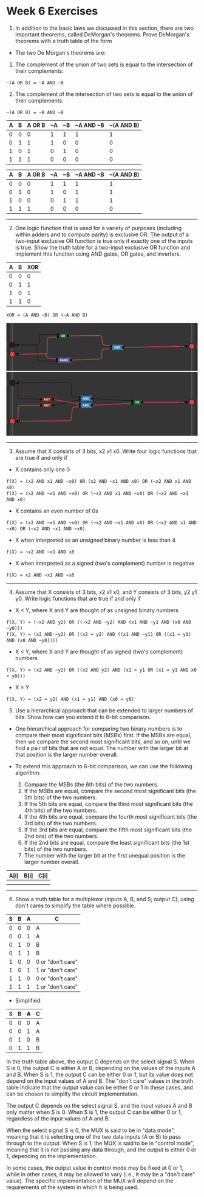 # Week 6 Exercises

1. In addition to the basic laws we discussed in this section, there are two important theorems, called DeMorgan's theorems. Prove DeMorgan's theorems with a truth table of the form
  -  The two De Morgan's theorems are:
   1. The complement of the union of two sets is equal to the intersection of their complements:
```
~(A OR B) = ~A AND ~B

```
   2. The complement of the intersection of two sets is equal to the union of their complements:
```
~(A OR B) = ~A AND ~B
```

| A   | B   | A OR B | ~A  | ~B  | ~A AND ~B | ~(A AND B) |
|-----|-----|--------|-----|-----|-----------|------------|
| 0   | 0   | 0      | 1   | 1   | 1         | 1          |
| 0   | 1   | 1      | 1   | 0   | 0         | 0          |
| 1   | 0   | 1      | 0   | 1   | 0         | 0          |
| 1   | 1   | 1      | 0   | 0   | 0         | 0          |


| A   | B   | A OR B | ~A  | ~B  | ~A AND ~B | ~(A AND B) |
|-----|-----|--------|-----|-----|-----------|------------|
| 0   | 0   | 0      | 1   | 1   | 1         | 1          |
| 0   | 1   | 0      | 1   | 0   | 1         | 1          |
| 1   | 0   | 0      | 0   | 1   | 1         | 1          |
| 1   | 1   | 1      | 0   | 0   | 0         | 0          |

---
2. One logic function that is used for a variety of purposes (including within adders and to compute parity) is exclusive OR. The output of a two-input exclusive OR function is true only if exactly one of the inputs is true. Show the truth table for a two-input exclusive OR function and implement this function using AND gates, OR gates, and inverters.

| A   | B   | XOR |
|-----|-----|-----|
| 0   | 0   | 0   |
| 0   | 1   | 1   |
| 1   | 0   | 1   |
| 1   | 1   | 0   |


```
XOR = (A AND ~B) OR (~A AND B)
```
![XOR](logicGates/XOR.png)
![XOR_2](logicGates/XOR_2.png)


---
3. Assume that X consists of 3 bits, x2 x1 x0. Write four logic functions that are true if and only if

- X contains only one 0
```
f(X) = (x2 AND x1 AND ~x0) OR (x2 AND ~x1 AND x0) OR (~x2 AND x1 AND x0)
f(X) = (x2 AND ~x1 AND ~x0) OR (~x2 AND x1 AND ~x0) OR (~x2 AND ~x1 AND x0)
```
- X contains an even number of 0s
```
f(X) = (x2 AND ~x1 AND ~x0) OR (~x2 AND ~x1 AND x0) OR (~x2 AND x1 AND ~x0) OR (~x2 AND ~x1 AND ~x0)
```
- X when interpreted as an unsigned binary number is less than 4
```
f(X) = ~x2 AND ~x1 AND x0
```

- X when interpreted as a signed (two's complement) number is negative
```
f(X) = x2 AND ~x1 AND ~x0
```

---
4. Assume that X consists of 3 bits, x2 x1 x0, and Y consists of 3 bits, y2 y1 y0. Write logic functions that are true if and only if

- X < Y, where X and Y are thought of as unsigned binary numbers
```
f(X, Y) = (~x2 AND y2) OR ((~x2 AND ~y2) AND (x1 AND ~y1 AND (x0 AND ~y0)))
f(X, Y) = (x2 AND ~y2) OR ((x2 = y2) AND ((x1 AND ~y1) OR ((x1 = y1) AND (x0 AND ~y0))))
```
- X < Y, where X and Y are thought of as signed (two's complement) numbers
```
f(X, Y) = (x2 AND ~y2) OR ((x2 AND y2) AND (x1 < y1 OR (x1 = y1 AND x0 < y0)))
```
- X = Y
```
f(X, Y) = (x2 = y2) AND (x1 = y1) AND (x0 = y0)
```
5. Use a hierarchical approach that can be extended to larger numbers of bits. Show how can you extend it to 6-bit comparison.

- One hierarchical approach for comparing two binary numbers is to compare their most significant bits (MSBs) first. If the MSBs are equal, then we compare the second most significant bits, and so on, until we find a pair of bits that are not equal. The number with the larger bit at that position is the larger number overall.

- To extend this approach to 6-bit comparison, we can use the following algorithm:

    1. Compare the MSBs (the 6th bits) of the two numbers.
    2. If the MSBs are equal, compare the second most significant bits (the 5th bits) of the two numbers.
    3. If the 5th bits are equal, compare the third most significant bits (the 4th bits) of the two numbers.
    4. If the 4th bits are equal, compare the fourth most significant bits (the 3rd bits) of the two numbers.
    5. If the 3rd bits are equal, compare the fifth most significant bits (the 2nd bits) of the two numbers.
    6. If the 2nd bits are equal, compare the least significant bits (the 1st bits) of the two numbers.
    7. The number with the larger bit at the first unequal position is the larger number overall.

| A[i] | B[i] | C[i] |
|------|------|------|
|      |      |      |
|      |      |      |



---
6. Show a truth table for a multiplexor (inputs A, B, and S; output C), using don't cares to simplify the table where possible.

| S   | B   | A   | C                 |
|-----|-----|-----|-------------------|
| 0   | 0   | 0   | A                 |
| 0   | 0   | 1   | A                 |
| 0   | 1   | 0   | B                 |
| 0   | 1   | 1   | B                 |
| 1   | 0   | 0   | 0 or "don't care" |
| 1   | 0   | 1   | 1 or "don't care" |
| 1   | 1   | 0   | 0 or "don't care" |
| 1   | 1   | 1   | 1 or "don't care" |

- Simplified:

| S   | B   | A   | C   |
|-----|-----|-----|-----|
| 0   | 0   | 0   | A   |
| 0   | 0   | 1   | A   |
| 0   | 1   | 0   | B   |
| 0   | 1   | 1   | B   |


In the truth table above, the output C depends on the select signal S. When S is 0, the output C is either A or B, depending on the values of the inputs A and B. When S is 1, the output C can be either 0 or 1, but its value does not depend on the input values of A and B. The "don't care" values in the truth table indicate that the output value can be either 0 or 1 in these cases, and can be chosen to simplify the circuit implementation.

The output C depends on the select signal S, and the input values A and B only matter when S is 0. When S is 1, the output C can be either 0 or 1, regardless of the input values of A and B. 

When the select signal S is 0, the MUX is said to be in "data mode", meaning that it is selecting one of the two data inputs (A or B) to pass through to the output. When S is 1, the MUX is said to be in "control mode", meaning that it is not passing any data through, and the output is either 0 or 1, depending on the implementation.

In some cases, the output value in control mode may be fixed at 0 or 1, while in other cases, it may be allowed to vary (i.e., it may be a "don't care" value). The specific implementation of the MUX will depend on the requirements of the system in which it is being used.